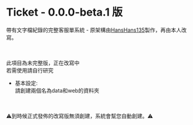 # Ticket - 0.0.0-beta.1 版
帶有文字檔紀錄的完整客服單系統 - 原架構由[HansHans135](https://github.com/HansHans135/ticket)製作，再由本人改寫。

</br>
</br>此項目為未完整版，正在改寫中
</br>若需使用請自行研究

- 基本設定:</br>
請創建兩個名為data和web的資料夾</br>
</br>
</br>
⚠到時候正式發佈的改寫版無須創建，系統會幫您自動創建。⚠

